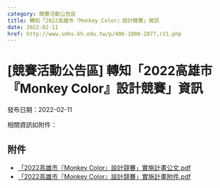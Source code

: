```yaml
---
category: 競賽活動公告區
title: 轉知「2022高雄市『Monkey Color』設計競賽」資訊
date: 2022-02-11
href: http://www.smhs.kh.edu.tw/p/406-1000-2877,r21.php
---
```


# [競賽活動公告區] 轉知「2022高雄市『Monkey Color』設計競賽」資訊

發布日期：2022-02-11

<div><div></div><div>相關資訊如附件：</div></div>

## 附件

- [「2022高雄市『Monkey Color』設計競賽」實施計畫公文.pdf](https://www.smhs.kh.edu.tw/var/file/0/1000/attach/64/pta_2579_1114654_41309.pdf)
- [「2022高雄市『Monkey Color』設計競賽」實施計畫附件.pdf](https://www.smhs.kh.edu.tw/var/file/0/1000/attach/64/pta_2580_4071595_41310.pdf)
